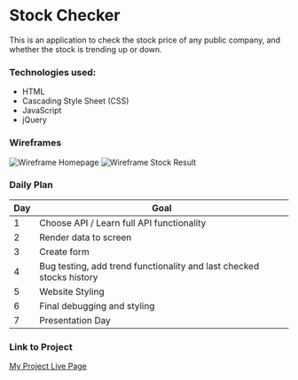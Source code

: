 # Stock Checker

This is an application to check the stock price of any public company, and whether the stock is trending up or down.

### Technologies used:

- HTML
- Cascading Style Sheet (CSS)
- JavaScript
- jQuery

### Wireframes

![Wireframe Homepage](https://i.imgur.com/kDdfyO2.jpeg)
![Wireframe Stock Result](https://i.imgur.com/aIshnqc.jpg)

### Daily Plan

| Day | Goal |
|-----|------|
| 1 | Choose API / Learn full API functionality |
| 2 | Render data to screen |
| 3 | Create form |
| 4 | Bug testing, add trend functionality and last checked stocks history |
| 5 | Website Styling |
| 6 | Final debugging and styling |
| 7 | Presentation Day |

### Link to Project
[My Project Live Page](https://www.google.com)

